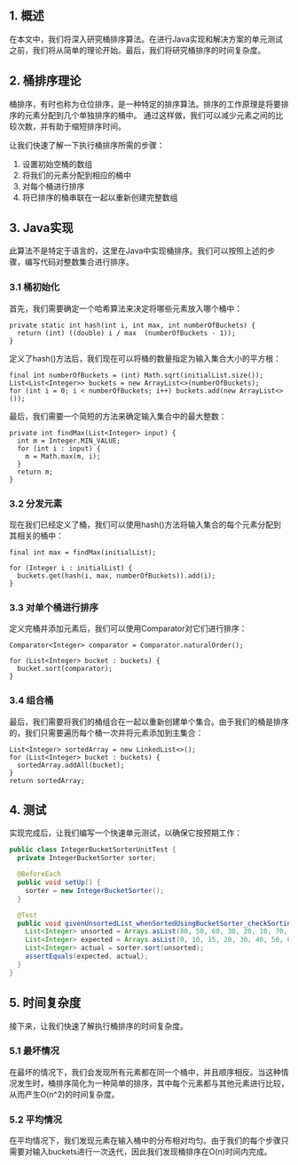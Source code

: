 ## 1. 概述

在本文中，我们将深入研究桶排序算法。在进行Java实现和解决方案的单元测试之前，我们将从简单的理论开始。最后，我们将研究桶排序的时间复杂度。

## 2. 桶排序理论

桶排序，有时也称为仓位排序，是一种特定的排序算法。排序的工作原理是将要排序的元素分配到几个单独排序的桶中。
通过这样做，我们可以减少元素之间的比较次数，并有助于缩短排序时间。

让我们快速了解一下执行桶排序所需的步骤：

1. 设置初始空桶的数组
2. 将我们的元素分配到相应的桶中
3. 对每个桶进行排序
4. 将已排序的桶串联在一起以重新创建完整数组

## 3. Java实现

此算法不是特定于语言的，这里在Java中实现桶排序。我们可以按照上述的步骤，编写代码对整数集合进行排序。

### 3.1 桶初始化

首先，我们需要确定一个哈希算法来决定将哪些元素放入哪个桶中：

```
private static int hash(int i, int max, int numberOfBuckets) {
  return (int) ((double) i / max  (numberOfBuckets - 1));
}
```

定义了hash()方法后，我们现在可以将桶的数量指定为输入集合大小的平方根：

```
final int numberOfBuckets = (int) Math.sqrt(initialList.size());
List<List<Integer>> buckets = new ArrayList<>(numberOfBuckets);
for (int i = 0; i < numberOfBuckets; i++) buckets.add(new ArrayList<>());
```

最后，我们需要一个简短的方法来确定输入集合中的最大整数：

```
private int findMax(List<Integer> input) {
  int m = Integer.MIN_VALUE;
  for (int i : input) {
    m = Math.max(m, i);
  }
  return m;
}
```

### 3.2 分发元素

现在我们已经定义了桶，我们可以使用hash()方法将输入集合的每个元素分配到其相关的桶中：

```
final int max = findMax(initialList);

for (Integer i : initialList) {
  buckets.get(hash(i, max, numberOfBuckets)).add(i);
}
```

### 3.3 对单个桶进行排序

定义完桶并添加元素后，我们可以使用Comparator对它们进行排序：

```
Comparator<Integer> comparator = Comparator.naturalOrder();

for (List<Integer> bucket : buckets) {
  bucket.sort(comparator);
}
```

### 3.4 组合桶

最后，我们需要将我们的桶组合在一起以重新创建单个集合。由于我们的桶是排序的，我们只需要遍历每个桶一次并将元素添加到主集合：

```
List<Integer> sortedArray = new LinkedList<>();
for (List<Integer> bucket : buckets) {
  sortedArray.addAll(bucket);
}
return sortedArray;
```

## 4. 测试

实现完成后，让我们编写一个快速单元测试，以确保它按预期工作：

```java
public class IntegerBucketSorterUnitTest {
  private IntegerBucketSorter sorter;

  @BeforeEach
  public void setUp() {
    sorter = new IntegerBucketSorter();
  }

  @Test
  public void givenUnsortedList_whenSortedUsingBucketSorter_checkSortingCorrect() {
    List<Integer> unsorted = Arrays.asList(80, 50, 60, 30, 20, 10, 70, 0, 40, 500, 600, 602, 200, 15);
    List<Integer> expected = Arrays.asList(0, 10, 15, 20, 30, 40, 50, 60, 70, 80, 200, 500, 600, 602);
    List<Integer> actual = sorter.sort(unsorted);
    assertEquals(expected, actual);
  }
}
```

## 5. 时间复杂度

接下来，让我们快速了解执行桶排序的时间复杂度。

### 5.1 最坏情况

在最坏的情况下，我们会发现所有元素都在同一个桶中，并且顺序相反。当这种情况发生时，桶排序简化为一种简单的排序，其中每个元素都与其他元素进行比较，从而产生O(n^2)的时间复杂度。

### 5.2 平均情况

在平均情况下，我们发现元素在输入桶中的分布相对均匀。由于我们的每个步骤只需要对输入buckets进行一次迭代，因此我们发现桶排序在O(n)时间内完成。